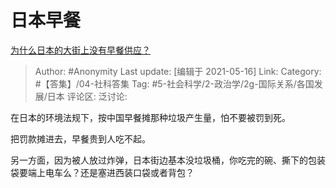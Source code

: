 # 日本早餐
[为什么日本的大街上没有早餐供应？](https://www.zhihu.com/question/19572154/answer/1712140945)

> Author: #Anonymity
> Last update: [编辑于 2021-05-16]
> Link:
> Category: #【答集】/04-社科答集
> Tag: #5-社会科学/2-政治学/2g-国际关系/各国发展/日本
> 评论区:
> 泛讨论:

在日本的环境法规下，按中国早餐摊那种垃圾产生量，怕不要被罚到死。

把罚款摊进去，早餐贵到人吃不起。

另一方面，因为被人放过炸弹，日本街边基本没垃圾桶，你吃完的碗、撕下的包装袋要端上电车么？还是塞进西装口袋或者背包？
